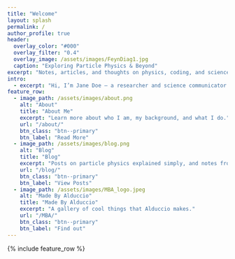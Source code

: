 ```yaml
---
title: "Welcome"
layout: splash
permalink: /
author_profile: true
header:
  overlay_color: "#000"
  overlay_filter: "0.4"
  overlay_image: /assets/images/FeynDiag1.jpg
  caption: "Exploring Particle Physics & Beyond"
excerpt: "Notes, articles, and thoughts on physics, coding, and science communication."
intro: 
  - excerpt: "Hi, I’m Jane Doe — a researcher and science communicator. I write about physics in simple terms, build small coding projects, and share resources for anyone curious about how the universe works."
feature_row:
  - image_path: /assets/images/about.png
    alt: "About"
    title: "About Me"
    excerpt: "Learn more about who I am, my background, and what I do."
    url: "/about/"
    btn_class: "btn--primary"
    btn_label: "Read More"
  - image_path: /assets/images/blog.png
    alt: "Blog"
    title: "Blog"
    excerpt: "Posts on particle physics explained simply, and notes from my projects."
    url: "/blog/"
    btn_class: "btn--primary"
    btn_label: "View Posts"
  - image_path: /assets/images/MBA_logo.jpeg
    alt: "Made By Alduccio"
    title: "Made By Alduccio"
    excerpt: "A gallery of cool things that Alduccio makes."
    url: "/MBA/"
    btn_class: "btn--primary"
    btn_label: "Find out"
---
```

{% include feature_row %}
